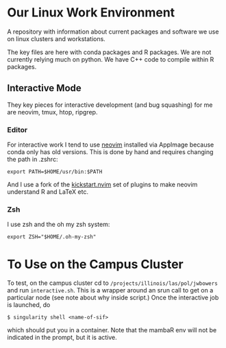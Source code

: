 # Our Linux Work Environment

A repository with information about current packages and software we use on
linux clusters and workstations.

The key files are here with conda packages and R packages. We are not currently
relying much on python. We have C++ code to compile within R packages.

## Interactive Mode

They key pieces for interactive development (and bug squashing) for me are
neovim, tmux, htop, ripgrep.


### Editor

For interactive work I tend to use
[neovim](https://github.com/neovim/neovim/blob/master/INSTALL.md) installed via
AppImage because conda only has old versions. This is done by hand and requires
changing the path in .zshrc:

```
export PATH=$HOME/usr/bin:$PATH
```
And I use a fork of the
[kickstart.nvim](https://github.com/jwbowers/kickstart.nvim) set of plugins to
make neovim understand R and LaTeX etc.

### Zsh

I use zsh and the oh my zsh system:

```
export ZSH="$HOME/.oh-my-zsh"
```

# To Use on the Campus Cluster

To test, on the campus cluster cd to `/projects/illinois/las/pol/jwbowers` and run `interactive.sh`. This is a wrapper around an srun call to get on a particular node (see note about why inside script.) Once the interactive job is launched, do
```
$ singularity shell <name-of-sif>
```
which should put you in a container. Note that the mambaR env will not be indicated in the prompt, but it is active.


